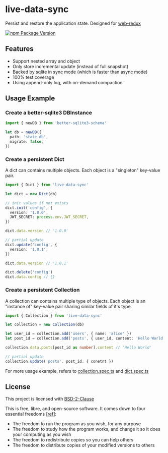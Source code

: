 # live-data-sync

Persist and restore the application state. Designed for [web-redux](https://github.com/beenotung/web-redux)

[![npm Package Version](https://img.shields.io/npm/v/live-data-sync.svg?maxAge=3600)](https://www.npmjs.com/package/live-data-sync)

## Features

- Support nested array and object
- Only store incremental update (instead of full snapshot)
- Backed by sqlite in sync mode (which is faster than async mode)
- 100% test coverage
- Using append-only log, with on-demand compaction

## Usage Example

### Create a better-sqlite3 DBInstance

```typescript
import { newDB } from 'better-sqlite3-schema'

let db = newDB({
  path: 'state.db',
  migrate: false,
})
```

### Create a persistent Dict

A dict can contains multiple objects.
Each object is a "singleton" key-value pair.

```typescript
import { Dict } from 'live-data-sync'

let dict = new Dict(db)

// init values if not exists
dict.init('config', {
  version: '1.0.0',
  JWT_SECRET: process.env.JWT_SECRET,
})

dict.data.version // '1.0.0'

// partial update
dict.update('config', {
  version: '1.0.1',
})

dict.data.version // '1.0.1'

dict.delete('config')
dict.data.config // {}
```

### Create a persistent Collection

A collection can contains multiple type of objects.
Each object is an "instance of" key-value pair sharing similar fields of it's type.

```typescript
import { Collection } from 'live-data-sync'

let collection = new Collection(db)

let user_id = collection.add('users', { name: 'alice' })
let post_id = collection.add('posts', { user_id, content: 'Hello World' })

collection.data.posts[post_id as number].content // 'Hello World'

// partial update
collection.update('posts', post_id, { conetnt })
```

For more usage example, refers to [collection.spec.ts](./test/collection.spec.ts) and [dict.spec.ts](./test/dict.spec.ts)

## License

This project is licensed with [BSD-2-Clause](./LICENSE)

This is free, libre, and open-source software. It comes down to four essential freedoms [[ref]](https://seirdy.one/2021/01/27/whatsapp-and-the-domestication-of-users.html#fnref:2):

- The freedom to run the program as you wish, for any purpose
- The freedom to study how the program works, and change it so it does your computing as you wish
- The freedom to redistribute copies so you can help others
- The freedom to distribute copies of your modified versions to others
